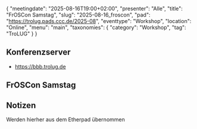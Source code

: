 {
   "meetingdate": "2025-08-16T19:00+02:00",
   "presenter": "Alle",
   "title": "FrOSCon Samstag",
   "slug": "2025-08-16_froscon",
   "pad": "https://trolug.pads.ccc.de/2025-08",
   "eventtype": "Workshop",
   "location": "Online",
   "menu": "main",
   "taxonomies": {
        "category": "Workshop",
        "tag": "TroLUG"
    }
}

## Konferenzserver
* https://bbb.trolug.de

## FrOSCon Samstag

## Notizen
Werden hierher aus dem Etherpad übernommen


